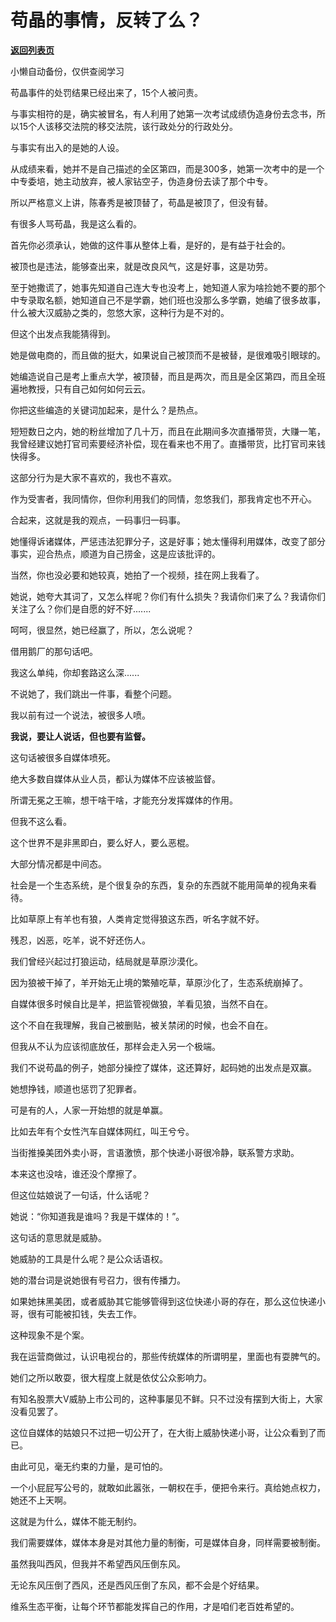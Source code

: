 # 苟晶的事情，反转了么？

[**返回列表页**](/gzh/记忆承载3)

小懒自动备份，仅供查阅学习

苟晶事件的处罚结果已经出来了，15个人被问责。

  

与事实相符的是，确实被冒名，有人利用了她第一次考试成绩伪造身份去念书，所以15个人该移交法院的移交法院，该行政处分的行政处分。  

  

与事实有出入的是她的人设。

  

从成绩来看，她并不是自己描述的全区第四，而是300多，她第一次考中的是一个中专委培，她主动放弃，被人家钻空子，伪造身份去读了那个中专。  

  

所以严格意义上讲，陈春秀是被顶替了，苟晶是被顶了，但没有替。  

  

有很多人骂苟晶，我是这么看的。  

  

首先你必须承认，她做的这件事从整体上看，是好的，是有益于社会的。

  

被顶也是违法，能够查出来，就是改良风气，这是好事，这是功劳。  

  

至于她撒谎了，她事先知道自己连大专也没考上，她知道人家为啥捡她不要的那个中专录取名额，她知道自己不是学霸，她们班也没那么多学霸，她编了很多故事，什么被大汉威胁之类的，忽悠大家，这种行为是不对的。  

  

但这个出发点我能猜得到。

  

她是做电商的，而且做的挺大，如果说自己被顶而不是被替，是很难吸引眼球的。  

  

她编造说自己是考上重点大学，被顶替，而且是两次，而且是全区第四，而且全班遍地教授，只有自己如何如何云云。

  

你把这些编造的关键词加起来，是什么？是热点。

  

短短数日之内，她的粉丝增加了几十万，而且在此期间多次直播带货，大赚一笔，我曾经建议她打官司索要经济补偿，现在看来也不用了。直播带货，比打官司来钱快得多。  

  

这部分行为是大家不喜欢的，我也不喜欢。  

  

作为受害者，我同情你，但你利用我们的同情，忽悠我们，那我肯定也不开心。

  

合起来，这就是我的观点，一码事归一码事。

  

她懂得诉诸媒体，严惩违法犯罪分子，这是好事；她太懂得利用媒体，改变了部分事实，迎合热点，顺道为自己捞金，这是应该批评的。

  

当然，你也没必要和她较真，她拍了一个视频，挂在网上我看了。

  

她说，她夸大其词了，又怎么样呢？你们有什么损失？我请你们来了么？我请你们关注了么？你们是自愿的好不好.......

  

呵呵，很显然，她已经赢了，所以，怎么说呢？

  

借用鹅厂的那句话吧。

  

我这么单纯，你却套路这么深......

  

不说她了，我们跳出一件事，看整个问题。

  

我以前有过一个说法，被很多人喷。

  

 **我说，要让人说话，但也要有监督。**

  

这句话被很多自媒体喷死。

  

绝大多数自媒体从业人员，都认为媒体不应该被监督。  

  

所谓无冕之王嘛，想干啥干啥，才能充分发挥媒体的作用。

  

但我不这么看。  

  

这个世界不是非黑即白，要么好人，要么恶棍。  

  

大部分情况都是中间态。  

  

社会是一个生态系统，是个很复杂的东西，复杂的东西就不能用简单的视角来看待。

  

比如草原上有羊也有狼，人类肯定觉得狼这东西，听名字就不好。

  

残忍，凶恶，吃羊，说不好还伤人。

  

我们曾经兴起过打狼运动，结局就是草原沙漠化。

  

因为狼被干掉了，羊开始无止境的繁殖吃草，草原沙化了，生态系统崩掉了。

  

自媒体很多时候自比是羊，把监管视做狼，羊看见狼，当然不自在。

  

这个不自在我理解，我自己被删贴，被关禁闭的时候，也会不自在。

  

但我从不认为应该彻底放任，那样会走入另一个极端。

  

我们不说苟晶的例子，她部分操控了媒体，这还算好，起码她的出发点是双赢。

  

她想挣钱，顺道也惩罚了犯罪者。

  

可是有的人，人家一开始想的就是单赢。

  

比如去年有个女性汽车自媒体网红，叫王兮兮。

  

当街推搡美团外卖小哥，言语激愤，那个快递小哥很冷静，联系警方求助。  

  

本来这也没啥，谁还没个摩擦了。  

  

但这位姑娘说了一句话，什么话呢？

  

她说：“你知道我是谁吗？我是干媒体的！”。

  

这句话的意思就是威胁。

  

她威胁的工具是什么呢？是公众话语权。

  

她的潜台词是说她很有号召力，很有传播力。  

  

如果她抹黑美团，或者威胁其它能够管得到这位快递小哥的存在，那么这位快递小哥，很有可能被扣钱，失去工作。

  

这种现象不是个案。

  

我在运营商做过，认识电视台的，那些传统媒体的所谓明星，里面也有耍脾气的。  

  

她们之所以敢耍，很大程度上就是依仗公众影响力。

  

有知名股票大V威胁上市公司的，这种事屡见不鲜。只不过没有摆到大街上，大家没看见罢了。

  

这位自媒体的姑娘只不过把一切公开了，在大街上威胁快递小哥，让公众看到了而已。  

  

由此可见，毫无约束的力量，是可怕的。

  

一个小屁屁写公号的，就敢如此嚣张，一朝权在手，便把令来行。真给她点权力，她还不上天啊。

  

这就是为什么，媒体不能无制约。  

  

我们需要媒体，媒体本身是对其他力量的制衡，可是媒体自身，同样需要被制衡。  

  

虽然我叫西风，但我并不希望西风压倒东风。

  

无论东风压倒了西风，还是西风压倒了东风，都不会是个好结果。  

  

维系生态平衡，让每个环节都能发挥自己的作用，才是咱们老百姓希望的。


